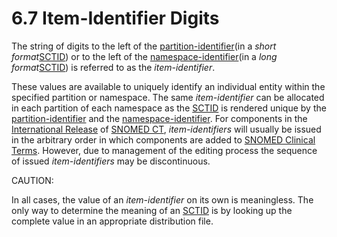 # 6.7 Item-Identifier Digits

The string of digits to the left of the [partition-identifier](https://confluence.ihtsdotools.org/display/DOCGLOSS/partition-identifier "Glossary link: partition-identifier")(in a _short format_[SCTID](https://confluence.ihtsdotools.org/display/DOCRELFMT/SCTID+\(data+type\) "Reference term: SCTID \(\(data type\)\)")) or to the left of the [namespace-identifier](https://confluence.ihtsdotools.org/display/DOCGLOSS/namespace-identifier "Glossary link: namespace-identifier")(in a _long format_[SCTID](https://confluence.ihtsdotools.org/display/DOCRELFMT/SCTID+\(data+type\) "Reference term: SCTID \(\(data type\)\)")) is referred to as the _item-identifier_. 

These values are available to uniquely identify an individual entity within the specified partition or namespace. The same _item-identifier_ can be allocated in each partition of each namespace as the [SCTID](https://confluence.ihtsdotools.org/display/DOCRELFMT/SCTID+\(data+type\) "Reference term: SCTID \(\(data type\)\)") is rendered unique by the [partition-identifier](https://confluence.ihtsdotools.org/display/DOCGLOSS/partition-identifier "Glossary link: partition-identifier") and the [namespace-identifier](https://confluence.ihtsdotools.org/display/DOCGLOSS/namespace-identifier "Glossary link: namespace-identifier"). For components in the [International Release](https://confluence.ihtsdotools.org/display/DOCGLOSS/International+Release "Glossary link: International Release") of [SNOMED CT](https://confluence.ihtsdotools.org/display/DOCGLOSS/SNOMED+CT "Glossary link: SNOMED CT"), _item-identifiers_ will usually be issued in the arbitrary order in which components are added to [SNOMED Clinical Terms](https://confluence.ihtsdotools.org/display/DOCGLOSS/SNOMED+Clinical+Terms "Glossary link: SNOMED Clinical Terms"). However, due to management of the editing process the sequence of issued _item-identifiers_ may be discontinuous. 

CAUTION:

In all cases, the value of an  _item-identifier_ on its own is meaningless. The only way to determine the meaning of an [SCTID](https://confluence.ihtsdotools.org/display/DOCRELFMT/SCTID+\(data+type\) "Reference term: SCTID \(\(data type\)\)") is by looking up the complete value in an appropriate distribution file. 
